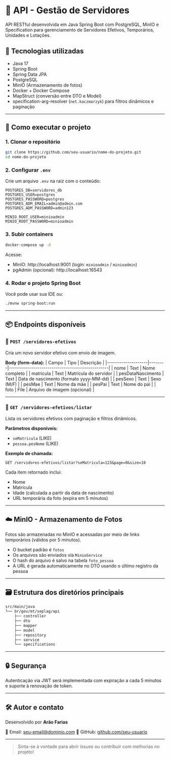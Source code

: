 # 📘 API - Gestão de Servidores

API RESTful desenvolvida em Java Spring Boot com PostgreSQL, MinIO e Specification para gerenciamento de Servidores Efetivos, Temporários, Unidades e Lotações.

## 🚀 Tecnologias utilizadas

- Java 17
- Spring Boot
- Spring Data JPA
- PostgreSQL
- MinIO (Armazenamento de fotos)
- Docker + Docker Compose
- MapStruct (conversão entre DTO e Model)
- specification-arg-resolver (`net.kaczmarzyk`) para filtros dinâmicos e paginação

---

## 🧱 Como executar o projeto

### 1. Clonar o repositório
```bash
git clone https://github.com/seu-usuario/nome-do-projeto.git
cd nome-do-projeto
```

### 2. Configurar `.env`
Crie um arquivo `.env` na raiz com o conteúdo:
```env
POSTGRES_DB=servidores_db
POSTGRES_USER=postgres
POSTGRES_PASSWORD=postgres
POSTGRES_ADM_EMAIL=admin@admin.com
POSTGRES_ADM_PASSWORD=admin123

MINIO_ROOT_USER=minioadmin
MINIO_ROOT_PASSWORD=minioadmin
```

### 3. Subir containers
```bash
docker-compose up -d
```
Acesse:
- MinIO: http://localhost:9001 (login: `minioadmin` / `minioadmin`)
- pgAdmin (opcional): http://localhost:16543

### 4. Rodar o projeto Spring Boot
Você pode usar sua IDE ou:
```bash
./mvnw spring-boot:run
```

---

## 📦 Endpoints disponíveis

### 🔹 `POST /servidores-efetivos`
Cria um novo servidor efetivo com envio de imagem.

**Body (form-data):**
| Campo              | Tipo  | Descrição                                      |
|--------------------|--------|-------------------------------------------------|
| nome               | Text  | Nome completo                                   |
| matricula          | Text  | Matrícula do servidor                           |
| pesDataNascimento  | Text  | Data de nascimento (formato yyyy-MM-dd)         |
| pesSexo            | Text  | Sexo (M/F)                                      |
| pesMae             | Text  | Nome da mãe                                     |
| pesPai             | Text  | Nome do pai                                     |
| foto               | File  | Arquivo de imagem (opcional)                    |

---

### 🔹 `GET /servidores-efetivos/listar`
Lista os servidores efetivos com paginação e filtros dinâmicos.

**Parâmetros disponíveis:**
- `seMatricula` (LIKE)
- `pessoa.pesNome` (LIKE)

**Exemplo de chamada:**
```
GET /servidores-efetivos/listar?seMatricula=123&page=0&size=10
```

Cada item retornado inclui:
- Nome
- Matrícula
- Idade (calculada a partir da data de nascimento)
- URL temporária da foto (expira em 5 minutos)

---

## ☁️ MinIO - Armazenamento de Fotos

Fotos são armazenadas no MinIO e acessadas por meio de links temporários (válidos por 5 minutos).

- O bucket padrão é `fotos`
- Os arquivos são enviados via `MinioService`
- O hash do arquivo é salvo na tabela `foto_pessoa`
- A URL é gerada automaticamente no DTO usando o último registro da pessoa

---

## 🗃️ Estrutura dos diretórios principais

```bash
src/main/java
└── br/gov/mt/seplag/api
    ├── controller
    ├── dto
    ├── mapper
    ├── model
    ├── repository
    ├── service
    └── specifications
```

---

## 🔒 Segurança

Autenticação via JWT será implementada com expiração a cada 5 minutos e suporte à renovação de token.

---

## 🛠️ Autor e contato

Desenvolvido por **Arão Farias**

📧 Email: seu-email@dominio.com
🔗 GitHub: [github.com/seu-usuario](https://github.com/seu-usuario)

---

> Sinta-se à vontade para abrir issues ou contribuir com melhorias no projeto!
